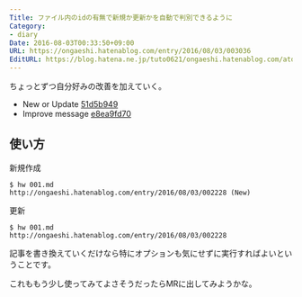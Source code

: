 ```yaml
---
Title: ファイル内のidの有無で新規か更新かを自動で判別できるように
Category:
- diary
Date: 2016-08-03T00:33:50+09:00
URL: https://ongaeshi.hatenablog.com/entry/2016/08/03/003036
EditURL: https://blog.hatena.ne.jp/tuto0621/ongaeshi.hatenablog.com/atom/entry/10328749687177261057
---
```


ちょっとずつ自分好みの改善を加えていく。

- New or Update [51d5b949](https://github.com/ongaeshi/hatenablog-writer/commit/51d5b949baf8d3d1056e91bed125039248ea408c)
- Improve message [e8ea9fd70](https://github.com/ongaeshi/hatenablog-writer/commit/e8ea9fd70f1067153e137f74c812b8a4c7eef427)

## 使い方
新規作成

```
$ hw 001.md
http://ongaeshi.hatenablog.com/entry/2016/08/03/002228 (New)
```

更新

```
$ hw 001.md
http://ongaeshi.hatenablog.com/entry/2016/08/03/002228
```

記事を書き換えていくだけなら特にオプションも気にせずに実行すればよいということです。

これももう少し使ってみてよさそうだったらMRに出してみようかな。
